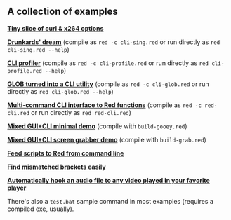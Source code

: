 ## A collection of examples

[**Tiny slice of curl & x264 options**](synthetic/)

[**Drunkards' dream**](sing/) (compile as `red -c cli-sing.red` or run directly as `red cli-sing.red --help`)

[**CLI profiler**](profile/) (compile as `red -c cli-profile.red` or run directly as `red cli-profile.red --help`)

[**GLOB turned into a CLI utility**](glob/) (compile as `red -c cli-glob.red` or run directly as `red cli-glob.red --help`)

[**Multi-command CLI interface to Red functions**](red-cli/) (compile as `red -c red-cli.red` or run directly as `red red-cli.red`)

[**Mixed GUI+CLI minimal demo**](gui-demo/) (compile with `build-gooey.red`)

[**Mixed GUI+CLI screen grabber demo**](grab/) (compile with `build-grab.red`)

[**Feed scripts to Red from command line**](reddo/)

[**Find mismatched brackets easily**](bmatch/)

[**Automatically hook an audio file to any video played in your favorite player**](a+v/)

There's also a `test.bat` sample command in most examples (requires a compiled exe, usually).


